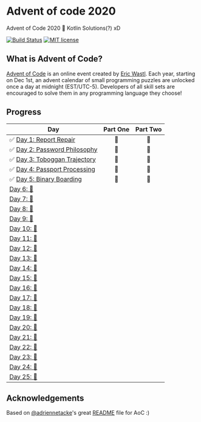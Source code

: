 # Advent of code 2020
Advent of Code 2020 🎄 Kotlin Solutions(?) xD

[![Build Status](https://github.com/franmosteiro/advent-of-code-2020/workflows/build/badge.svg)](https://github.com/franmosteiro/advent-of-code-2020/actions)
[![MIT license](https://img.shields.io/badge/License-MIT-blue.svg)](https://opensource.org/licenses/MIT)

## What is Advent of Code?
[Advent of Code](http://adventofcode.com) is an online event created by [Eric Wastl](https://twitter.com/ericwastl). Each year, starting on Dec 1st, an advent calendar of small programming puzzles are unlocked once a day at midnight (EST/UTC-5). Developers of all skill sets are encouraged to solve them in any programming language they choose!

## Progress

| Day  | Part One | Part Two | 
|---|:---:|:---:|
| ✅ [Day 1: Report Repair](https://github.com/franmosteiro/advent-of-code-2020/tree/main/src/main/kotlin/io/franmosteiro/aoc2020/Day01.kt)| 🌟 | 🌟 |
| ✅ [Day 2: Password Philosophy](https://github.com/franmosteiro/advent-of-code-2020/tree/main/src/main/kotlin/io/franmosteiro/aoc2020/Day02.kt)| 🌟 | 🌟 |
| ✅ [Day 3: Toboggan Trajectory](https://github.com/franmosteiro/advent-of-code-2020/tree/main/src/main/kotlin/io/franmosteiro/aoc2020/Day03.kt)| 🌟 | 🌟 |
| ✅ [Day 4: Passport Processing](https://github.com/franmosteiro/advent-of-code-2020/tree/main/src/main/kotlin/io/franmosteiro/aoc2020/Day04.kt)| 🌟 | 🌟 |
| ✅ [Day 5: Binary Boarding](https://github.com/franmosteiro/advent-of-code-2020/tree/main/src/main/kotlin/io/franmosteiro/aoc2020/Day05.kt)| 🌟 | 🌟 |
| [Day 6: 🚧 ]()| | |
| [Day 7: 🚧 ]()| | |
| [Day 8: 🚧 ]()| | |
| [Day 9: 🚧 ]()| | |
| [Day 10: 🚧 ]()| | |
| [Day 11: 🚧 ]()| | |
| [Day 12: 🚧 ]()| | |
| [Day 13: 🚧 ]()| | |
| [Day 14: 🚧 ]()| | |
| [Day 15: 🚧 ]()| | |
| [Day 16: 🚧 ]()| | |
| [Day 17: 🚧 ]()| | |
| [Day 18: 🚧 ]()| | |
| [Day 19: 🚧 ]()| | |
| [Day 20: 🚧 ]()| | |
| [Day 21: 🚧 ]()| | |
| [Day 22: 🚧 ]()| | |
| [Day 23: 🚧 ]()| | |
| [Day 24: 🚧 ]()| | |
| [Day 25: 🚧 ]()| | |


## Acknowledgements

Based on [@adriennetacke](https://github.com/adriennetacke)'s great [README](https://github.com/adriennetacke/advent-of-code-2020/blob/main/README.md) file for AoC :) 
